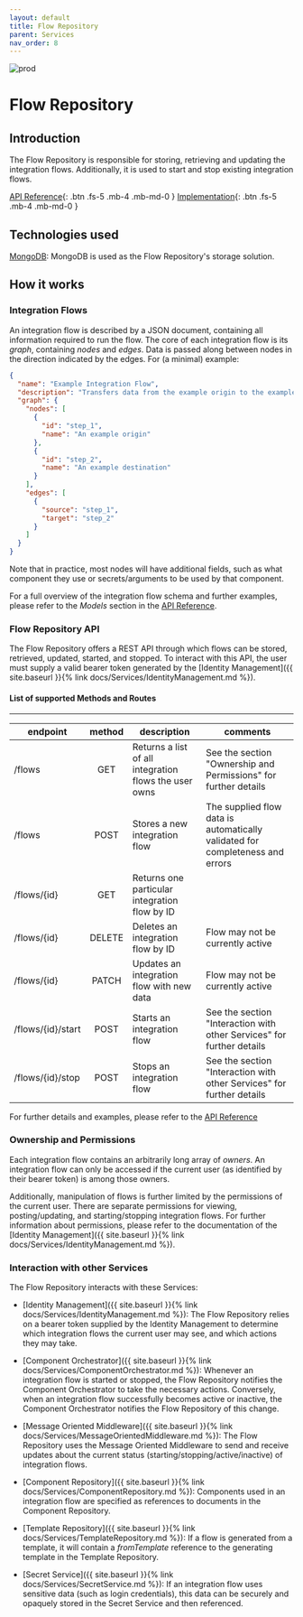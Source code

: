 ```yaml
---
layout: default
title: Flow Repository
parent: Services
nav_order: 8
---
```


<!-- Description Guidelines

Please note:
Use the full links to reference other files or images! Relative links will not work under our theme settings.
-->

<!-- please choose the appropriate batch and delete/comment the others  -->

![prod](https://img.shields.io/badge/Status-Production-brightgreen.svg)

# **Flow Repository** <!-- make sure spelling is consistent with other sources and within this document -->

## Introduction

<!-- 2 sentences: what does it do and how -->

The Flow Repository is responsible for storing, retrieving and updating the integration flows. Additionally, it is used to start and stop existing integration flows.

[API Reference](http://flow-repository.openintegrationhub.com/api-docs/){: .btn .fs-5 .mb-4 .mb-md-0 }
[Implementation](https://github.com/openintegrationhub/openintegrationhub/tree/master/services/flow-repository){: .btn .fs-5 .mb-4 .mb-md-0 }

<!-- [Service File](){: .btn .fs-5 .mb-4 .mb-md-0 } -->

## Technologies used

<!-- please name and elaborate on other technologies or standards the service uses -->

[MongoDB](https://www.mongodb.com/): MongoDB is used as the Flow Repository's storage solution.

## How it works

<!-- describe core functionalities and underlying concepts in more detail -->

### Integration Flows

An integration flow is described by a JSON document, containing all information required to run the flow. The core of each integration flow is its _graph_, containing _nodes_ and _edges_. Data is passed along between nodes in the direction indicated by the edges. For (a minimal) example:

```json
{
  "name": "Example Integration Flow",
  "description": "Transfers data from the example origin to the example destination",
  "graph": {
    "nodes": [
      {
        "id": "step_1",
        "name": "An example origin"
      },
      {
        "id": "step_2",
        "name": "An example destination"
      }
    ],
    "edges": [
      {
        "source": "step_1",
        "target": "step_2"
      }
    ]
  }
}
```

Note that in practice, most nodes will have additional fields, such as what component they use or secrets/arguments to be used by that component.

For a full overview of the integration flow schema and further examples, please refer to the _Models_ section in the [API Reference](http://flow-repository.openintegrationhub.com/api-docs/).

### Flow Repository API

The Flow Repository offers a REST API through which flows can be stored, retrieved, updated, started, and stopped. To interact with this API, the user must supply a valid bearer token generated by the [Identity Management]({{ site.baseurl }}{% link docs/Services/IdentityManagement.md %}).

#### List of supported Methods and Routes

---

| endpoint          | method | description                                           | comments                                                                      |
| ----------------- | :----: | ----------------------------------------------------- | ----------------------------------------------------------------------------- |
| /flows            |  GET   | Returns a list of all integration flows the user owns | See the section "Ownership and Permissions" for further details               |
| /flows            |  POST  | Stores a new integration flow                         | The supplied flow data is automatically validated for completeness and errors |
| /flows/{id}       |  GET   | Returns one particular integration flow by ID         |                                                                               |
| /flows/{id}       | DELETE | Deletes an integration flow by ID                     | Flow may not be currently active                                              |
| /flows/{id}       | PATCH  | Updates an integration flow with new data             | Flow may not be currently active                                              |
| /flows/{id}/start |  POST  | Starts an integration flow                            | See the section "Interaction with other Services" for further details         |
| /flows/{id}/stop  |  POST  | Stops an integration flow                             | See the section "Interaction with other Services" for further details         |

For further details and examples, please refer to the [API Reference](http://flow-repository.openintegrationhub.com/api-docs/)

### Ownership and Permissions

Each integration flow contains an arbitrarily long array of _owners_. An integration flow can only be accessed if the current user (as identified by their bearer token) is among those owners.

Additionally, manipulation of flows is further limited by the permissions of the current user. There are separate permissions for viewing, posting/updating, and starting/stopping integration flows. For further information about permissions, please refer to the documentation of the [Identity Management]({{ site.baseurl }}{% link docs/Services/IdentityManagement.md %}).

### Interaction with other Services

The Flow Repository interacts with these Services:

- [Identity Management]({{ site.baseurl }}{% link docs/Services/IdentityManagement.md %}): The Flow Repository relies on a bearer token supplied by the Identity Management to determine which integration flows the current user may see, and which actions they may take.

- [Component Orchestrator]({{ site.baseurl }}{% link docs/Services/ComponentOrchestrator.md %}): Whenever an integration flow is started or stopped, the Flow Repository notifies the Component Orchestrator to take the necessary actions. Conversely, when an integration flow successfully becomes active or inactive, the Component Orchestrator notifies the Flow Repository of this change.

- [Message Oriented Middleware]({{ site.baseurl }}{% link docs/Services/MessageOrientedMiddleware.md %}): The Flow Repository uses the Message Oriented Middleware to send and receive updates about the current status (starting/stopping/active/inactive) of integration flows.

- [Component Repository]({{ site.baseurl }}{% link docs/Services/ComponentRepository.md %}): Components used in an integration flow are specified as references to documents in the Component Repository.

- [Template Repository]({{ site.baseurl }}{% link docs/Services/TemplateRepository.md %}): If a flow is generated from a template, it will contain a _fromTemplate_ reference to the generating template in the Template Repository.

- [Secret Service]({{ site.baseurl }}{% link docs/Services/SecretService.md %}): If an integration flow uses sensitive data (such as login credentials), this data can be securely and opaquely stored in the Secret Service and then referenced.
